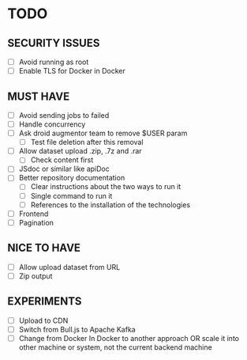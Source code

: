 # TODO

## SECURITY ISSUES
- [ ] Avoid running as root
- [ ] Enable TLS for Docker in Docker

## MUST HAVE
- [ ] Avoid sending jobs to failed
- [ ] Handle concurrency
- [ ] Ask droid augmentor team to remove $USER param
  - [ ] Test file deletion after this removal
- [ ] Allow dataset upload .zip, .7z and .rar
  - [ ] Check content first
- [ ] JSdoc or similar like apiDoc
- [ ] Better repository documentation
  - [ ] Clear instructions about the two ways to run it
  - [ ] Single command to run it
  - [ ] References to the installation of the technologies
- [ ] Frontend
- [ ] Pagination

## NICE TO HAVE
- [ ] Allow upload dataset from URL
- [ ] Zip output

## EXPERIMENTS
- [ ] Upload to CDN
- [ ] Switch from Bull.js to Apache Kafka
- [ ] Change from Docker In Docker to another approach OR scale it into other machine or system, not the current backend machine
